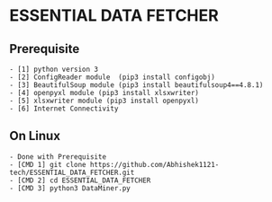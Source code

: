 # ESSENTIAL DATA FETCHER
## Prerequisite
	- [1] python version 3
	- [2] ConfigReader module  (pip3 install configobj)
	- [3] BeautifulSoup module (pip3 install beautifulsoup4==4.8.1)
	- [4] openpyxl module (pip3 install xlsxwriter)
	- [5] xlsxwriter module (pip3 install openpyxl)
	- [6] Internet Connectivity 
	
## On Linux 
	- Done with Prerequisite
	- [CMD 1] git clone https://github.com/Abhishek1121-tech/ESSENTIAL_DATA_FETCHER.git
	- [CMD 2] cd ESSENTIAL_DATA_FETCHER
	- [CMD 3] python3 DataMiner.py


